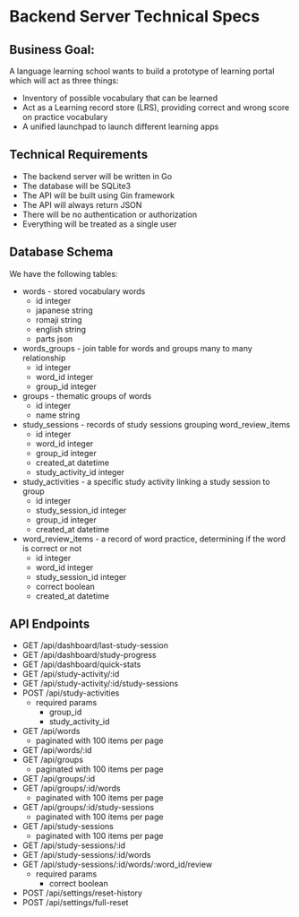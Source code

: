 # Backend Server Technical Specs

## Business Goal: 
A language learning school wants to build a prototype of learning portal which will act as three things:
- Inventory of possible vocabulary that can be learned
- Act as a  Learning record store (LRS), providing correct and wrong score on practice vocabulary
- A unified launchpad to launch different learning apps
 
 ## Technical Requirements
 - The backend server will be written in Go
 - The database will be SQLite3
 - The API will be built using Gin framework
 - The API will always return JSON
 - There will be no authentication or authorization
 - Everything will be treated as a single user

 ## Database Schema
 We have the following tables:
 - words - stored vocabulary words
    - id integer
    - japanese string
    - romaji string
    - english string
    - parts json
 - words_groups - join table for words and groups many to many relationship
    - id integer
    - word_id integer
    - group_id integer
 - groups - thematic groups of words
    - id integer
    - name string
 - study_sessions - records of study sessions grouping word_review_items
    - id integer
    - word_id integer
    - group_id integer
    - created_at datetime
    - study_activity_id integer
 - study_activities - a specific study activity linking a study session to group
    - id integer
    - study_session_id integer
    - group_id integer
    - created_at datetime
 - word_review_items - a record of word practice, determining if the word is correct or not
    - id integer
    - word_id integer
    - study_session_id integer
    - correct boolean
    - created_at datetime

## API Endpoints
- GET /api/dashboard/last-study-session
- GET /api/dashboard/study-progress
- GET /api/dashboard/quick-stats
- GET /api/study-activity/:id
- GET /api/study-activity/:id/study-sessions
- POST /api/study-activities
   - required params
      - group_id
      - study_activity_id
- GET /api/words
   - paginated with 100 items per page
- GET /api/words/:id
- GET /api/groups
   - paginated with 100 items per page
 - GET /api/groups/:id
- GET /api/groups/:id/words
   - paginated with 100 items per page
- GET /api/groups/:id/study-sessions
   - paginated with 100 items per page
- GET /api/study-sessions
   - paginated with 100 items per page
- GET /api/study-sessions/:id
- GET /api/study-sessions/:id/words
- GET /api/study-sessions/:id/words/:word_id/review
   - required params
      - correct boolean
- POST /api/settings/reset-history
- POST /api/settings/full-reset
